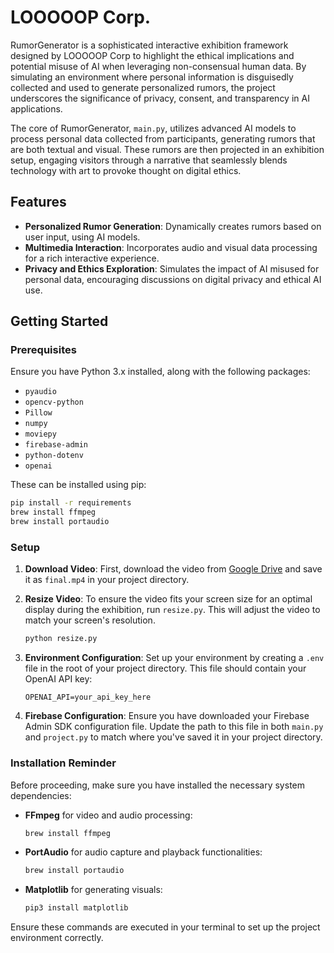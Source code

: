 # LOOOOOP Corp.

RumorGenerator is a sophisticated interactive exhibition framework designed by LOOOOOP Corp to highlight the ethical implications and potential misuse of AI when leveraging non-consensual human data. By simulating an environment where personal information is disguisedly collected and used to generate personalized rumors, the project underscores the significance of privacy, consent, and transparency in AI applications.

The core of RumorGenerator, `main.py`, utilizes advanced AI models to process personal data collected from participants, generating rumors that are both textual and visual. These rumors are then projected in an exhibition setup, engaging visitors through a narrative that seamlessly blends technology with art to provoke thought on digital ethics.

## Features

- **Personalized Rumor Generation**: Dynamically creates rumors based on user input, using AI models.
- **Multimedia Interaction**: Incorporates audio and visual data processing for a rich interactive experience.
- **Privacy and Ethics Exploration**: Simulates the impact of AI misused for personal data, encouraging discussions on digital privacy and ethical AI use.

## Getting Started

### Prerequisites
Ensure you have Python 3.x installed, along with the following packages:
- `pyaudio`
- `opencv-python`
- `Pillow`
- `numpy`
- `moviepy`
- `firebase-admin`
- `python-dotenv`
- `openai`

These can be installed using pip:

```bash
pip install -r requirements
brew install ffmpeg
brew install portaudio
```
### Setup

1. **Download Video**: First, download the video from [Google Drive](https://drive.google.com/file/d/1S3111Ju50ZbsuiWTxmhUVCgJpNT31vai/view?usp=sharing) and save it as `final.mp4` in your project directory.

2. **Resize Video**: To ensure the video fits your screen size for an optimal display during the exhibition, run `resize.py`. This will adjust the video to match your screen's resolution.
    ```bash
    python resize.py
    ```

3. **Environment Configuration**: Set up your environment by creating a `.env` file in the root of your project directory. This file should contain your OpenAI API key:
    ```
    OPENAI_API=your_api_key_here
    ```

4. **Firebase Configuration**: Ensure you have downloaded your Firebase Admin SDK configuration file. Update the path to this file in both `main.py` and `project.py` to match where you've saved it in your project directory.

### Installation Reminder

Before proceeding, make sure you have installed the necessary system dependencies:

- **FFmpeg** for video and audio processing:
    ```bash
    brew install ffmpeg
    ```
    
- **PortAudio** for audio capture and playback functionalities:
    ```bash
    brew install portaudio
    ```
    
- **Matplotlib** for generating visuals:
    ```bash
    pip3 install matplotlib
    ```
Ensure these commands are executed in your terminal to set up the project environment correctly.
